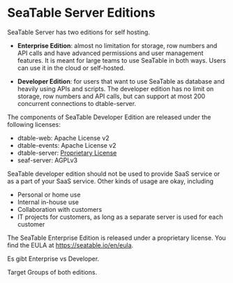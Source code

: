 # SeaTable Server Editions

SeaTable Server has two editions for self hosting.

- **Enterprise Edition**: almost no limitation for storage, row numbers and API calls and have advanced permissions and user management features. It is meant for large teams to use SeaTable in both ways. Users can use it in the cloud or self-hosted.

- **Developer Edition**: for users that want to use SeaTable as database and heavily using APIs and scripts. The developer edition has no limit on storage, row numbers and API calls, but can support at most 200 concurrent connections to dtable-server.

The components of SeaTable Developer Edition are released under the following licenses:

- dtable-web: Apache License v2
- dtable-events: Apache License v2
- dtable-server: [Proprietary License](dtable-server-license.md)
- seaf-server: AGPLv3

SeaTable developer edition should not be used to provide SaaS service or as a part of your SaaS service. Other kinds of usage are okay, including

- Personal or home use
- Internal in-house use
- Collaboration with customers
- IT projects for customers, as long as a separate server is used for each customer

The SeaTable Enterprise Edition is released under a proprietary license. You find the EULA at <https://seatable.io/en/eula>.

Es gibt Enterprise vs Developer.

Target Groups of both editions.

